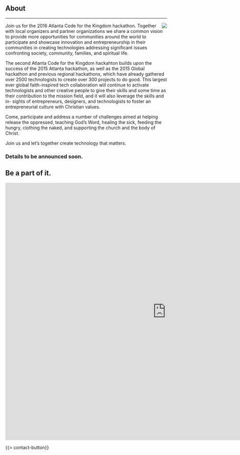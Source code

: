 ﻿## About
---
<img src="{{assets}}/images/earth.jpg" style="float:right"/>

Join us for the 2016 Atlanta Code for the Kingdom hackathon. Together with local organizers and partner organizations we share a common vision to provide more opportunities for communities around the world to participate and showcase innovation and entrepreneurship in their communities in creating technologies addressing significant issues confronting society, community, families, and spiritual life.

The second Atlanta Code for the Kingdom hackahton builds upon the success of the 2015 Atlanta hackathon, as well as the 2015 Global hackathon and previous regional hackathons, which have already gathered over 2500 technologists to create over 300 projects to do good. This largest ever global faith-inspired tech collaboration will continue to activate technologists and other creative people to give their skills and some time as their contribution to the mission field, and it will also leverage the skills and in- sights of entrepreneurs, designers, and technologists to foster an entrepreneurial culture with Christian values.

Come, participate and address a number of challenges aimed at helping release the oppressed, teaching God’s Word, healing the sick, feeding the hungry, clothing the naked, and supporting the church and the body of Christ. 

Join us and let’s together create technology that matters.

### Details to be announced soon. 

## Be a part of it.

<iframe src="https://docs.google.com/forms/d/17C6utpe0Ufr3rV1fp9vLTTHnwJfv47QGEnOuHVO5flI/viewform?embedded=true" width="1000" height="800" frameborder="0" marginheight="0" marginwidth="0">Loading...</iframe>

{{> contact-button}}
